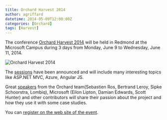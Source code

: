 ```yaml
---
title: Orchard Harvest 2014
author: agriffard
datetime: 2014-05-09T12:00:00Z
categories: [Orchard]
tags: [Harvest]
---
```


The conference [Orchard Harvest 2014](http://orchardharvest.org/) will be held in Redmond at the Microsoft Campus during 3 days from Monday, June 9 to Wednesday, June 11, 2014.

![Orchard Harvest 2014](/assets/blog/Harvest/2014/OrchardHarvest2014.png)

The [sessions](http://orchardharvest.org/#sessions) have been announced and will include many interesting topics like ASP.NET MVC, Azure, Angular JS.

Great [speakers](http://orchardharvest.org/#speakers) from the Orchard team(Sebastien Ros, Bertrand Leroy, Sipke Schoorstra, Lombiq), Microsoft (Eilon Lipton, Damian Edwards, Scott Hunter) and other contributors will share their passion about the project and how they use it with some case studies.

You can [register on the web site of the event](http://www.eventbrite.com/e/orchard-harvest-2014-microsoft-campus-tickets-11129615981).
